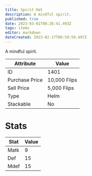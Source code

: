 ```yaml
---
title: Spirit Hat
description: A mindful spirit.
published: true
date: 2023-03-01T00:26:41.493Z
tags: items
editor: markdown
dateCreated: 2023-02-17T06:59:59.497Z
---
```


A mindful spirit.

|Attribute|Value|
|-|-|
|ID|1401|
|Purchase Price|10,000 Flips|
|Sell Price|5,000 Flips|
|Type|Helm|
|Stackable|No|

# Stats
|Stat|Value|
|-|-|
|Matk|9|
|Def|15|
|Mdef|15|
